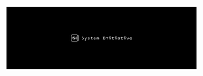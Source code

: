 [![System Initiative logo ("SI" in a box) with a black background, and white text saying "System Initiative"](./assets/si.png)](https://systeminit.com)

